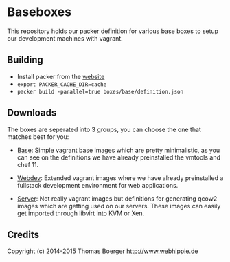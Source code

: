 # Baseboxes

This repository holds our [packer](https://www.packer.io) definition for various
base boxes to setup our development machines with vagrant.


## Building

* Install packer from the [website](http://www.packer.io)
* ```export PACKER_CACHE_DIR=cache```
* ```packer build -parallel=true boxes/base/definition.json```


## Downloads

The boxes are seperated into 3 groups, you can choose the one that matches best
for you:

* [Base](BASE.md): Simple vagrant base images which are pretty minimalistic, as
  you can see on the definitions we have already preinstalled the vmtools and
  chef 11.

* [Webdev](WEBDEV.md): Extended vagrant images where we have already preinstalled
  a fullstack development environment for web applications.

* [Server](SERVER.md): Not really vagrant images but definitions for generating
  qcow2 images which are getting used on our servers. These images can easily
  get imported through libvirt into KVM or Xen.


## Credits

Copyright (c) 2014-2015 Thomas Boerger <http://www.webhippie.de>
